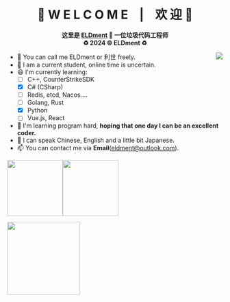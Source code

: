 <div align="center">
  <h1>🎉 W E L C O M E &nbsp&nbsp | &nbsp&nbsp 欢 迎 🎉</h1>
  <p><b>
    这里是 <a href = "https://github.com/ELDment">ELDment</a> 🎃 一位垃圾代码工程师<br>
    ♻️ 2024 ©️ ELDment ♻️
  </b></p>
</div>

<img align="right" src="https://count.getloli.com/get/@ELDment?theme=rule34" />

- 🌮 You can call me ELDment or 利世 freely.
- 🔭 I am a current student, online time is uncertain.
- 😄 I'm currently learning:
  - [ ] C++, CounterStrikeSDK
  - [x] C# (CSharp)
  - [ ] Redis, etcd, Nacos....
  - [ ] Golang, Rust
  - [x] Python
  - [ ] Vue.js, React
- 🍗 I'm learning program hard, **hoping that one day I can be an excellent coder.**
- 💬 I can speak Chinese, English and a little bit Japanese.
- 📫 You can contact me via **Email**(eldment@outlook.com).


<img align="" height="130px" src="https://github-readme-stats.vercel.app/api?username=ELDment&hide_title=true&locale=en&theme=balck&color=black" /><img align="" height="130px" src="https://github-readme-stats.vercel.app/api/top-langs/?username=ELDment&layout=compact&hide_title=false&locale=cn&theme=balck&color=black" />

<picture>
  <source media="(prefers-color-scheme: dark)" srcset="https://raw.githubusercontent.com/ELDment/ELDment/main/dist/github-snake-dark.svg">
  <source media="(prefers-color-scheme: light)" srcset="https://raw.githubusercontent.com/ELDment/ELDment/main/dist/github-snake.svg">
  <img align="" height="170px" src="">
</picture>
